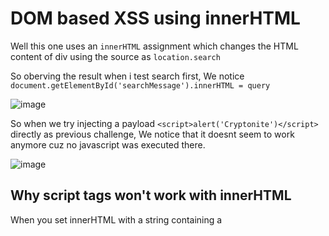 # DOM based XSS using innerHTML
Well this one uses an `innerHTML` assignment which changes the HTML content
of div using the source as `location.search`

So oberving the result when i test search first, We notice `document.getElementById('searchMessage').innerHTML = query`

![image](https://github.com/user-attachments/assets/c385bad7-be68-425e-a46f-4bf3f838f9f0)

So when we try injecting a payload `<script>alert('Cryptonite')</script>` directly as previous challenge,
We notice that it doesnt seem to work anymore cuz no javascript was executed there.

![image](https://github.com/user-attachments/assets/d440441f-b418-42f5-b6ca-00185d757f26)

## Why script tags won't work with innerHTML
When you set innerHTML with a string containing a <script> tag, the browser parses and adds the tag to the DOM but does not execute the script. This behavior prevents accidental or malicious execution of scripts.

## Workaround 
We can pass an img tag with a source we know would error out and then attach the onerror attribute equals javascript alert function.

Passing `<img src='0' onerror='alert()'>`

![image](https://github.com/user-attachments/assets/8e64d1b3-cfac-4ae3-a5cd-4b0f65194311)

So we're exploiting the event error handler which triggers when the image fails to load showing an error in the form of alert function and it works like a charm.
